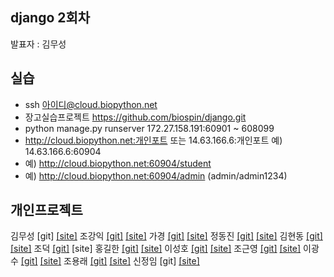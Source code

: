 ## django 2회차
발표자 : 김무성

## 실습
- ssh 아이디@cloud.biopython.net
- 장고실습프로젝트 https://github.com/biospin/django.git
- python manage.py runserver 172.27.158.191:60901 ~ 608099
- http://cloud.biopython.net:개인포트 또는 14.63.166.6:개인포트   예) 14.63.166.6:60904
- 예) http://cloud.biopython.net:60904/student
- 예) http://cloud.biopython.net:60904/admin   (admin/admin1234)

## 개인프로젝트
김무성 [git]  [[site]](http://cloud.biopython.net:60904)
조강익 [[git]](https://github.com/biospin/patient)  [[site]](http://cloud.biopython.net:60915)
가경 [[git]](https://github.com/biospin/mirna)  [[site]](http://cloud.biopython.net:60901)
정동진 [[git]](https://github.com/biospin/papaya)  [[site]](http://cloud.biopython.net:60913)
김현동 [[git]](https://github.com/biospin/newgames)  [[site]](http://cloud.biopython.net:60920)
조덕 [[git]](https://github.com/biospin/owl)  [site]
홍길한 [[git]](https://github.com/biospin/blog)  [[site]](http://cloud.biopython.net:60919)
이성호 [[git]](https://github.com/biospin/dogtalk)  [[site]](http://cloud.biopython.net:60910)
조근영 [[git]](https://github.com/biospin/euri)  [[site]](http://cloud.biopython.net:60920)
이광수 [[git]](https://github.com/biospin/login)  [[site]](http://cloud.biopython.net:60909)
조용래 [[git]](https://github.com/biospin/movieforecast)  [[site]](http://cloud.biopython.net:60916)
신정임 [git]  [[site]](http://cloud.biopython.net:60918)




